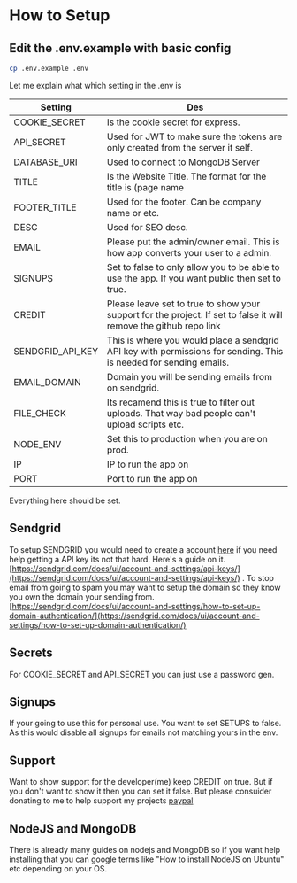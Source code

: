 # How to Setup
## Edit the .env.example with basic config

```sh
cp .env.example .env
```

Let me explain what which setting in the .env is

| Setting  | Des |
| ------------- | ------------- |
| COOKIE_SECRET  | Is the cookie secret for express.  |
| API_SECRET  | Used for JWT to make sure the tokens are only created from the server it self.  |
| DATABASE_URI  | Used to connect to MongoDB Server  |
| TITLE  | Is the Website Title.  The format for the title is (page name | title)  |
| FOOTER_TITLE  | Used for the footer.  Can be company name or etc.  |
| DESC  | Used for SEO desc.  |
| EMAIL  | Please put the admin/owner email.  This is how app converts your user to a admin.  |
| SIGNUPS  | Set to false to only allow you to be able to use the app.  If you want public then set to true.  |
| CREDIT  | Please leave set to true to show your support for the project.  If set to false it will remove the github repo link  |
| SENDGRID_API_KEY  | This is where you would place a sendgrid API key with permissions for sending. This is needed for sending emails. |
| EMAIL_DOMAIN  | Domain you will be sending emails from on sendgrid. |
| FILE_CHECK  | Its recamend this is true to filter out uploads.  That way bad people can't upload scripts etc. |
| NODE_ENV  | Set this to production when you are on prod. |
| IP  | IP to run the app on |
| PORT  | Port to run the app on |

Everything here should be set.

## Sendgrid
To setup SENDGRID you would need to create a account [here](https://www.sendgrid.com) if you need help getting a API key its not that hard.  Here's a guide on it. [https://sendgrid.com/docs/ui/account-and-settings/api-keys/](https://sendgrid.com/docs/ui/account-and-settings/api-keys/) .  To stop email from going to spam you may want to setup the domain so they know you own the domain your sending from. [https://sendgrid.com/docs/ui/account-and-settings/how-to-set-up-domain-authentication/](https://sendgrid.com/docs/ui/account-and-settings/how-to-set-up-domain-authentication/)

## Secrets
For COOKIE_SECRET and API_SECRET you can just use a password gen.

## Signups
If your going to use this for personal use.  You want to set SETUPS to false.  As this would disable all signups for emails not matching yours in the env.

## Support
Want to show support for the developer(me) keep CREDIT on true.  But if you don't want to show it then you can set it false.  But please consuider donating to me to help support my projects [paypal](https://paypal.me/demonwolfyt)

## NodeJS and MongoDB
There is already many guides on nodejs and MongoDB so if you want help installing that you can google terms like "How to install NodeJS on Ubuntu" etc depending on your OS.

<!--
#### Edit the .env.example with basic config
```sh
cp .env.example .env
```
```sh
nano .env
```
Add what you want to the __.env__.
#### Install node packages
```sh
npm install
```

#### Start server
```sh
npm start
```
### Setup Account and ShareX
And go to your localhost:5050 or yourdomain.com either works and click login then create a account.

You should be be able to if you disable signups as you put your email in the __.env__ .

Once done we move on the next step.

Here's the sharex config templates for you

[ShareX Config](https://github.com/MrDemonWolf/share-mrdemonwolf-me/blob/master/sharex.sxcu)

Just edit the domain to fit your needs and input into sharex you can read more [here](https://getsharex.com/docs/custom-uploader)
After you done that you will have to get your API key from your account and paste it with Bear ${token} <-- the token

Now what you want to do is go to /admin if the email matchs the one in the *.env* then it will change your user to a admin -->
